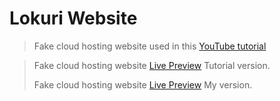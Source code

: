 # Lokuri Website

> Fake cloud hosting website used in this [YouTube tutorial](https://www.youtube.com/watch?v=p0bGHP-PXD4)

> Fake cloud hosting website [Live Preview](https://zen-carson-c10c9f.netlify.app) Tutorial version.
> 
> Fake cloud hosting website [Live Preview](https://magazijn-01-loruki.netlify.app) My version.
